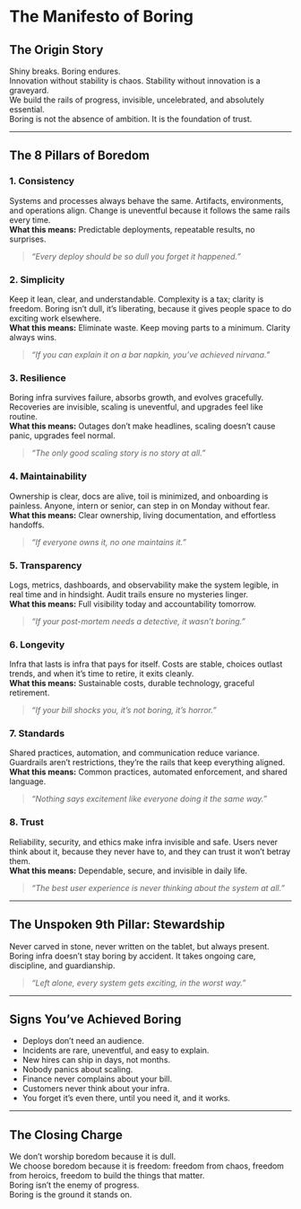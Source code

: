 # The Manifesto of Boring

## The Origin Story
Shiny breaks. Boring endures.  
Innovation without stability is chaos. Stability without innovation is a graveyard.  
We build the rails of progress, invisible, uncelebrated, and absolutely essential.  
Boring is not the absence of ambition. It is the foundation of trust.  

---

## The 8 Pillars of Boredom

### 1. Consistency
Systems and processes always behave the same. Artifacts, environments, and operations align. Change is uneventful because it follows the same rails every time.  
**What this means:** Predictable deployments, repeatable results, no surprises.  
> *“Every deploy should be so dull you forget it happened.”*  

### 2. Simplicity
Keep it lean, clear, and understandable. Complexity is a tax; clarity is freedom. Boring isn’t dull, it’s liberating, because it gives people space to do exciting work elsewhere.  
**What this means:** Eliminate waste. Keep moving parts to a minimum. Clarity always wins.  
> *“If you can explain it on a bar napkin, you’ve achieved nirvana.”*  

### 3. Resilience
Boring infra survives failure, absorbs growth, and evolves gracefully. Recoveries are invisible, scaling is uneventful, and upgrades feel like routine.  
**What this means:** Outages don’t make headlines, scaling doesn’t cause panic, upgrades feel normal.  
> *“The only good scaling story is no story at all.”*  

### 4. Maintainability
Ownership is clear, docs are alive, toil is minimized, and onboarding is painless. Anyone, intern or senior, can step in on Monday without fear.  
**What this means:** Clear ownership, living documentation, and effortless handoffs.  
> *“If everyone owns it, no one maintains it.”*  

### 5. Transparency
Logs, metrics, dashboards, and observability make the system legible, in real time and in hindsight. Audit trails ensure no mysteries linger.  
**What this means:** Full visibility today and accountability tomorrow.  
> *“If your post-mortem needs a detective, it wasn’t boring.”*  

### 6. Longevity
Infra that lasts is infra that pays for itself. Costs are stable, choices outlast trends, and when it’s time to retire, it exits cleanly.  
**What this means:** Sustainable costs, durable technology, graceful retirement.  
> *“If your bill shocks you, it’s not boring, it’s horror.”*  

### 7. Standards
Shared practices, automation, and communication reduce variance. Guardrails aren’t restrictions, they’re the rails that keep everything aligned.  
**What this means:** Common practices, automated enforcement, and shared language.  
> *“Nothing says excitement like everyone doing it the same way.”*  

### 8. Trust
Reliability, security, and ethics make infra invisible and safe. Users never think about it, because they never have to, and they can trust it won’t betray them.  
**What this means:** Dependable, secure, and invisible in daily life.  
> *“The best user experience is never thinking about the system at all.”*  

---

## The Unspoken 9th Pillar: Stewardship
Never carved in stone, never written on the tablet, but always present.  
Boring infra doesn’t stay boring by accident. It takes ongoing care, discipline, and guardianship.  
> *“Left alone, every system gets exciting, in the worst way.”*  

---

## Signs You’ve Achieved Boring
- Deploys don’t need an audience.  
- Incidents are rare, uneventful, and easy to explain.  
- New hires can ship in days, not months.  
- Nobody panics about scaling.  
- Finance never complains about your bill.  
- Customers never think about your infra.  
- You forget it’s even there, until you need it, and it works.  

---

## The Closing Charge
We don’t worship boredom because it is dull.  
We choose boredom because it is freedom: freedom from chaos, freedom from heroics, freedom to build the things that matter.  
Boring isn’t the enemy of progress.  
Boring is the ground it stands on.  
